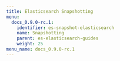 ```yaml
---
title: Elasticsearch Snapshotting
menu:
  docs_0.9.0-rc.1:
    identifier: es-snapshot-elasticsearch
    name: Snapshotting
    parent: es-elasticsearch-guides
    weight: 25
menu_name: docs_0.9.0-rc.1
---
```


